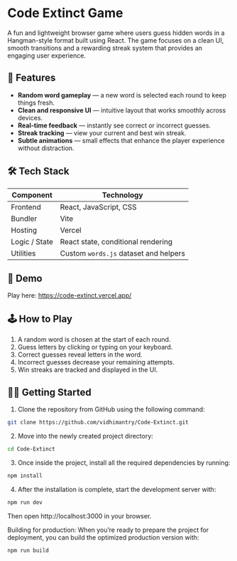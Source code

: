 # Code Extinct Game

A fun and lightweight browser game where users guess hidden words in a Hangman-style format built using React. The game focuses on a clean UI, smooth transitions and a rewarding streak system that provides an engaging user experience.

## 🚀 Features
- **Random word gameplay** — a new word is selected each round to keep things fresh.
- **Clean and responsive UI** — intuitive layout that works smoothly across devices.
- **Real-time feedback** — instantly see correct or incorrect guesses.
- **Streak tracking** — view your current and best win streak.
- **Subtle animations** — small effects that enhance the player experience without distraction.

## 🛠️ Tech Stack
| Component       | Technology                               |
|----------------|-------------------------------------------|
| Frontend       | React, JavaScript, CSS                    |
| Bundler        | Vite                                      |
| Hosting        | Vercel                                    |
| Logic / State  | React state, conditional rendering        |
| Utilities      | Custom `words.js` dataset and helpers     |

## 🔗 Demo
Play here: https://code-extinct.vercel.app/

## 🕹️ How to Play
1. A random word is chosen at the start of each round.  
2. Guess letters by clicking or typing on your keyboard.  
3. Correct guesses reveal letters in the word.  
4. Incorrect guesses decrease your remaining attempts.  
5. Win streaks are tracked and displayed in the UI.  

## 🧑‍💻 Getting Started

1. Clone the repository from GitHub using the following command:

```bash
git clone https://github.com/vidhimantry/Code-Extinct.git
```
2. Move into the newly created project directory:
   
```bash
cd Code-Extinct
```
3. Once inside the project, install all the required dependencies by running:

```bash
npm install
```
4. After the installation is complete, start the development server with:
  
```bash
npm run dev
```
Then open http://localhost:3000 in your browser.

Building for production: When you’re ready to prepare the project for deployment, you can build the optimized production version with:

```bash
npm run build
```


